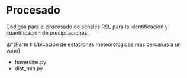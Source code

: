 # Procesado
Códigos para el procesado de señales RSL para la identificación y cuantificación de precipitaciones.

\bf{Parte I: Ubicación de estaciones meteorológicas más cercanas a un vano}
- haversine.py
- dist_min.py

